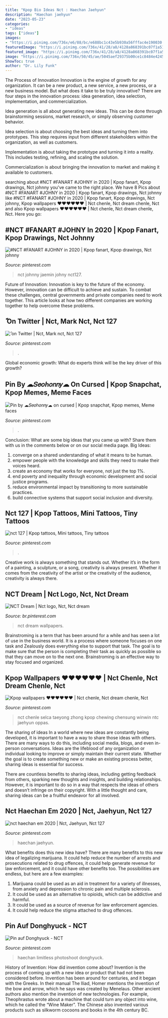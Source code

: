 ```yaml
---
title: "Kpop Bio Ideas Nct : Haechan Jaehyun"
description: "Haechan jaehyun"
date: "2023-05-23"
categories:
- "ideas"
tags: ["ideas"]
images:
- "https://i.pinimg.com/736x/e6/88/bc/e688bc1c43e5b930a56fffac4e190030.jpg"
featuredImage: "https://i.pinimg.com/736x/41/28/a8/4128a868391bc07f1a51d9e9d93c0684.jpg"
featured_image: "https://i.pinimg.com/736x/41/28/a8/4128a868391bc07f1a51d9e9d93c0684.jpg"
image: "https://i.pinimg.com/736x/50/45/ae/5045aef29375b00ce1c8484e4245713c.jpg"
ShowToc: true
author: "Dr. Lily Funk"
---
```



The Process of Innovation
Innovation is the engine of growth for any organization. It can be a new product, a new service, a new process, or a new business model. But what does it take to be truly innovative?
There are four steps in the innovation process: idea generation, idea selection, implementation, and commercialization.

Idea generation is all about generating new ideas. This can be done through brainstorming sessions, market research, or simply observing customer behavior.

Idea selection is about choosing the best ideas and turning them into prototypes. This step requires input from different stakeholders within the organization, as well as customers.

Implementation is about taking the prototype and turning it into a reality. This includes testing, refining, and scaling the solution.

Commercialization is about bringing the innovation to market and making it available to customers.

	

		
searching about #NCT #FANART #JOHNY in 2020 | Kpop fanart, Kpop drawings, Nct johnny you've came to the right place. We have 8 Pics about #NCT #FANART #JOHNY in 2020 | Kpop fanart, Kpop drawings, Nct johnny like #NCT #FANART #JOHNY in 2020 | Kpop fanart, Kpop drawings, Nct johnny, Kpop wallpapers ♥♥♥♥♥♥ | Nct chenle, Nct dream chenle, Nct and also Kpop wallpapers ♥♥♥♥♥♥ | Nct chenle, Nct dream chenle, Nct. Here you go:
		
    
## #NCT #FANART #JOHNY In 2020 | Kpop Fanart, Kpop Drawings, Nct Johnny

<img loading=lazy src="https://i.pinimg.com/736x/e6/88/bc/e688bc1c43e5b930a56fffac4e190030.jpg" onerror="this.onerror=null;this.src='https://tse2.mm.bing.net/th?id=OIP.tChfCgaWGObeiqTLX31UJgHaKJ&amp;pid=15.1';" alt="#NCT #FANART #JOHNY in 2020 | Kpop fanart, Kpop drawings, Nct johnny">

_Source: pinterest.com_

>nct johnny jaemin johny nct127. 

	

Future of Innovation:
Innovation is key to the future of the economy. However, innovation can be difficult to achieve and sustain. To combat these challenges, central governments and private companies need to work together. This article looks at how two different companies are working together to help overcome these problems.

    
## ً On Twitter | Nct, Mark Nct, Nct 127

<img loading=lazy src="https://i.pinimg.com/736x/e7/59/72/e75972ab0fed64da43899082c31a4245.jpg" onerror="this.onerror=null;this.src='https://tse4.mm.bing.net/th?id=OIP.AWKeRTwN-eSvqQv_96Gm1AHaLF&amp;pid=15.1';" alt="ً on Twitter | Nct, Mark nct, Nct 127">

_Source: pinterest.com_

>. 

	

Global economic growth: What do experts think will be the key driver of this growth?
 

    
## Pin By ☁︎︎𝑆𝑒𝑜ℎ𝑜𝑛𝑛𝑦☁︎︎ On Cursed | Kpop Snapchat, Kpop Memes, Meme Faces

<img loading=lazy src="https://i.pinimg.com/736x/2b/63/f7/2b63f78a663ad842b9d950aff3a96098.jpg" onerror="this.onerror=null;this.src='https://tse4.mm.bing.net/th?id=OIP.vBja1bKXtd_1QWuZAkNkLAHaJ8&amp;pid=15.1';" alt="Pin by ☁︎︎𝑆𝑒𝑜ℎ𝑜𝑛𝑛𝑦☁︎︎ on cursed | Kpop snapchat, Kpop memes, Meme faces">

_Source: pinterest.com_

>. 

	

Conclusion: What are some big ideas that you came up with? Share them with us in the comments below or on our social media page.
Big Ideas:
1. converge on a shared understanding of what it means to be human. 
2. empower people with the knowledge and skills they need to make their voices heard. 
3. create an economy that works for everyone, not just the top 1%. 
4. end poverty and inequality through economic development and social justice programs. 
5. reduce environmental impact by transitioning to more sustainable practices. 
6. build connective systems that support social inclusion and diversity. 

    
## Nct 127 | Kpop Tattoos, Mini Tattoos, Tiny Tattoos

<img loading=lazy src="https://i.pinimg.com/736x/41/28/a8/4128a868391bc07f1a51d9e9d93c0684.jpg" onerror="this.onerror=null;this.src='https://tse1.mm.bing.net/th?id=OIP.UcLs5J7qT5oPyw5mIxm6CAHaKZ&amp;pid=15.1';" alt="nct 127 | Kpop tattoos, Mini tattoos, Tiny tattoos">

_Source: pinterest.com_

>. 

	

Creative work is always something that stands out. Whether it’s in the form of a painting, a sculpture, or a song, creativity is always present. Whether it comes from the creativity of the artist or the creativity of the audience, creativity is always there.

    
## NCT Dream | Nct Logo, Nct, Nct Dream

<img loading=lazy src="https://i.pinimg.com/736x/d4/39/d8/d439d8c9263bf0b85199934903b34b1e.jpg" onerror="this.onerror=null;this.src='https://tse2.mm.bing.net/th?id=OIP.jMmeOB0PWsJQ9mRMGzhZogHaNK&amp;pid=15.1';" alt="NCT Dream | Nct logo, Nct, Nct dream">

_Source: br.pinterest.com_

>nct dream wallpapers. 

	

Brainstroming is a term that has been around for a while and has seen a lot of use in the business world. It is a process where someone focuses on one task and Zealously does everything else to support that task. The goal is to make sure that the person is completing their task as quickly as possible so that they can move on to the next one. Brainstroming is an effective way to stay focused and organized.

    
## Kpop Wallpapers ♥♥♥♥♥♥ | Nct Chenle, Nct Dream Chenle, Nct

<img loading=lazy src="https://i.pinimg.com/736x/50/45/ae/5045aef29375b00ce1c8484e4245713c.jpg" onerror="this.onerror=null;this.src='https://tse3.mm.bing.net/th?id=OIP.g-upjpUxxMIlftV9_rauZgHaJ4&amp;pid=15.1';" alt="Kpop wallpapers ♥♥♥♥♥♥ | Nct chenle, Nct dream chenle, Nct">

_Source: pinterest.com_

>nct chenle selca taeyong zhong kpop chewing chensung winwin ntc jaehyun oppas. 

	

The sharing of ideas
In a world where new ideas are constantly being developed, it is important to have a way to share those ideas with others. There are many ways to do this, including social media, blogs, and even in-person conversations.
Ideas are the lifeblood of any organization or individual looking to improve or simply maintain their current state. Whether the goal is to create something new or make an existing process better, sharing ideas is essential for success.

There are countless benefits to sharing ideas, including getting feedback from others, sparking new thoughts and insights, and building relationships. However, it is important to do so in a way that respects the ideas of others and doesn’t infringe on their copyright. With a little thought and care, sharing ideas can be a fruitful endeavor for all involved.

    
## Nct Haechan Em 2020 | Nct, Jaehyun, Nct 127

<img loading=lazy src="https://i.pinimg.com/736x/04/42/e2/0442e2c3c480b81e98fd95c2db3fd078.jpg" onerror="this.onerror=null;this.src='https://tse1.mm.bing.net/th?id=OIP.S6Q20xni88NRcveT_vC-ZgHaMo&amp;pid=15.1';" alt="nct haechan em 2020 | Nct, Jaehyun, Nct 127">

_Source: pinterest.com_

>haechan jaehyun. 

	

What benefits does this new idea have?
There are many benefits to this new idea of legalizing marijuana. It could help reduce the number of arrests and prosecutions related to drug offences, it could help generate revenue for law enforcement, and it could have other benefits too. The possibilities are endless, but here are a few examples: 
1. Marijuana could be used as an aid in treatment for a variety of illnesses, from anxiety and depression to chronic pain and multiple sclerosis. 
2. It could be used as an alternative to opioids, which can be addictive and harmful. 
3. It could be used as a source of revenue for law enforcement agencies. 
4. It could help reduce the stigma attached to drug offences.

    
## Pin Auf Donghyuck - NCT

<img loading=lazy src="https://i.pinimg.com/736x/46/4c/b8/464cb859bd7c8b31d62888413a413019.jpg" onerror="this.onerror=null;this.src='https://tse1.mm.bing.net/th?id=OIP.S7XaZ9CLQDFLUnKahOppMwHaKb&amp;pid=15.1';" alt="Pin auf Donghyuck - NCT">

_Source: pinterest.com_

>haechan limitless photoshoot donghyuck. 

	

History of Invention: How did invention come about?
Invention is the process of coming up with a new idea or product that had not been considered before. Invention has been around for centuries, and it began with the Greeks. In their manual The Iliad, Homer mentions the invention of the bow and arrow, which he says was created by Menelaus. Other ancient authors also mention the invention of new technologies. For example, Theophrastus wrote about a machine that could turn any object into wine, which he called the “Wine Maker”. The Chinese also invented various products such as silkworm cocoons and books in the 4th century BC.

